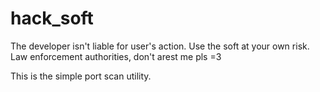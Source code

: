 # hack_soft
The developer isn't liable for user's action.
Use the soft at your own risk.
Law enforcement authorities, don't arest me pls =3

This is the simple port scan utility.
